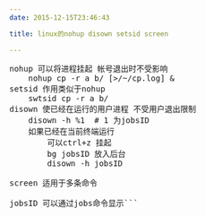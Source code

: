 ```yaml
---
date: 2015-12-15T23:46:43

title: linux的nohup disown setsid screen

---
```


<pre class="prettyprint">nohup 可以将进程挂起 帐号退出时不受影响
    nohup cp -r a b/ [>/~/cp.log] &  
setsid 作用类似于nohup
    swtsid cp -r a b/
disown 使已经在运行的用户进程 不受用户退出限制
    disown -h %1  # 1 为jobsID 
    如果已经在当前终端运行 
        可以ctrl+z 挂起 
        bg jobsID 放入后台
        disown -h jobsID 

screen 适用于多条命令

jobsID 可以通过jobs命令显示```
